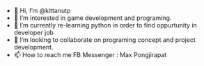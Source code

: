 - 👋 Hi, I’m @kittanutp 
- 👀 I’m interested in game development and programing.
- 🌱 I’m currently re-learning python in  order to find oppurtunity in developer job 
- 💞️ I’m looking to collaborate on programing concept and project development.
- 📫 How to reach me FB Messenger : Max Pongjirapat

<!---
kittanutp/kittanutp is a ✨ special ✨ repository because its `README.md` (this file) appears on your GitHub profile.
You can click the Preview link to take a look at your changes.
--->
